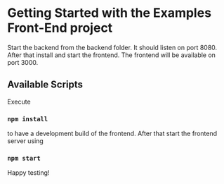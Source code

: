 # Getting Started with the Examples Front-End project

Start the backend from the backend folder. It should listen on port 8080.
After that install and start the frontend. The frontend will be available on port 3000.

## Available Scripts

Execute 

### `npm install`

to have a development build of the frontend. After that start the frontend server using

### `npm start`

Happy testing!
